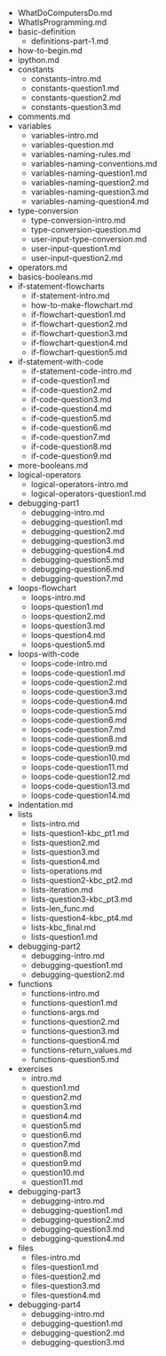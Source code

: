 - WhatDoComputersDo.md
- WhatIsProgramming.md
- basic-definition
	- definitions-part-1.md
- how-to-begin.md
- ipython.md
- constants
	- constants-intro.md
	- constants-question1.md
	- constants-question2.md
	- constants-question3.md
- comments.md
- variables
	- variables-intro.md
	- variables-question.md
	- variables-naming-rules.md
	- variables-naming-conventions.md
	- variables-naming-question1.md
	- variables-naming-question2.md
	- variables-naming-question3.md
	- variables-naming-question4.md
- type-conversion
	- type-conversion-intro.md
	- type-conversion-question.md
	- user-input-type-conversion.md
	- user-input-question1.md
	- user-input-question2.md
- operators.md
- basics-booleans.md
- if-statement-flowcharts
	- if-statement-intro.md
	- how-to-make-flowchart.md
	- if-flowchart-question1.md
	- if-flowchart-question2.md
	- if-flowchart-question3.md
	- if-flowchart-question4.md
	- if-flowchart-question5.md
- if-statement-with-code
	- if-statement-code-intro.md
	- if-code-question1.md
	- if-code-question2.md
	- if-code-question3.md
	- if-code-question4.md
	- if-code-question5.md
	- if-code-question6.md
	- if-code-question7.md
	- if-code-question8.md
	- if-code-question9.md
- more-booleans.md
- logical-operators
	- logical-operators-intro.md
	- logical-operators-question1.md
- debugging-part1
	- debugging-intro.md
	- debugging-question1.md
	- debugging-question2.md
	- debugging-question3.md
	- debugging-question4.md
	- debugging-question5.md
	- debugging-question6.md
	- debugging-question7.md
- loops-flowchart
	- loops-intro.md
	- loops-question1.md
	- loops-question2.md
	- loops-question3.md
	- loops-question4.md
	- loops-question5.md
- loops-with-code
	- loops-code-intro.md
	- loops-code-question1.md
	- loops-code-question2.md
	- loops-code-question3.md
	- loops-code-question4.md
	- loops-code-question5.md
	- loops-code-question6.md
	- loops-code-question7.md
	- loops-code-question8.md
	- loops-code-question9.md
	- loops-code-question10.md
	- loops-code-question11.md
	- loops-code-question12.md
	- loops-code-question13.md
	- loops-code-question14.md
- indentation.md
- lists
	- lists-intro.md
	- lists-question1-kbc_pt1.md
	- lists-question2.md
	- lists-question3.md
	- lists-question4.md
	- lists-operations.md
	- lists-question2-kbc_pt2.md
	- lists-iteration.md
	- lists-question3-kbc_pt3.md
	- lists-len_func.md
	- lists-question4-kbc_pt4.md
	- lists-kbc_final.md
	- lists-question1.md
- debugging-part2
	- debugging-intro.md
	- debugging-question1.md
	- debugging-question2.md
- functions
	- functions-intro.md
	- functions-question1.md
	- functions-args.md
	- functions-question2.md
	- functions-question3.md
	- functions-question4.md
	- functions-return_values.md
	- functions-question5.md
- exercises
	- intro.md
	- question1.md
	- question2.md
	- question3.md
	- question4.md
	- question5.md
	- question6.md
	- question7.md
	- question8.md
	- question9.md
	- question10.md
	- question11.md
- debugging-part3
	- debugging-intro.md
	- debugging-question1.md
	- debugging-question2.md
	- debugging-question3.md
	- debugging-question4.md
- files
	- files-intro.md
	- files-question1.md
	- files-question2.md
	- files-question3.md
	- files-question4.md
- debugging-part4
	- debugging-intro.md
	- debugging-question1.md
	- debugging-question2.md
	- debugging-question3.md
